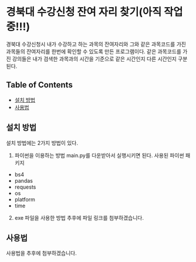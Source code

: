 # 경북대 수강신청 잔여 자리 찾기(아직 작업중!!!)

경북대 수강신청시 내가 수강하고 하는 과목의 잔여자리와 그와 같은 과목코드를 가진 과목들의 잔여자리를 한번에 확인할 수 있도록 만든 프로그램이다.
같은 과목코드를 가진 강의들은 내가 검색한 과목과의 시간을 기준으로 같은 시간인지 다른 시간인지 구분된다.


## Table of Contents

- [설치 방법](#설치-방법)
- [사용법](#사용법)


## 설치 방법
설치 방법에는 2가지 방법이 있다.
1. 파이썬을 이용하는 방법
main.py를 다운받아서 실행시키면 된다.
사용된 파이썬 패키지
- bs4
- pandas
- requests
- os
- platform
- time
2. exe 파일을 사용한 방법
추후에 파일 링크를 첨부하겠습니다.


## 사용법
사용법을 추후에 첨부하겠습니다.
